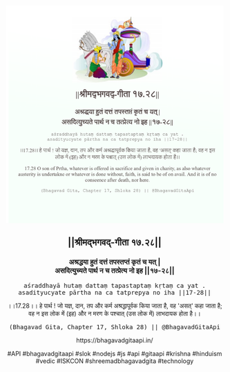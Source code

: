 <img src="../../asset/BG_17_28.png"/>
<center><h2>||श्रीमद्‍भगवद्‍-गीता १७.२८||</h2>
<h3>अश्रद्धया हुतं दत्तं तपस्तप्तं कृतं च यत् |<br/>असदित्युच्यते पार्थ न च तत्प्रेत्य नो इह ||१७-२८||</h3>
<pre>aśraddhayā hutaṃ dattaṃ tapastaptaṃ kṛtaṃ ca yat .<br/>asadityucyate pārtha na ca tatprepya no iha ||17-28||</pre>
<p>।।17.28।। हे पार्थ ! जो यज्ञ, दान, तप और कर्म अश्रद्धापूर्वक किया जाता है, वह 'असत्' कहा जाता है; वह न इस लोक में (इह) और न मरण के पश्चात् (उस लोक में) लाभदायक होता है।।</p>
<pre>(Bhagavad Gita, Chapter 17, Shloka 28) || @BhagavadGitaApi</pre><p>https://bhagavadgitaapi.in/</p><p>#API #bhagavadgitaapi #slok #nodejs #js #api #gitaapi #krishna #hinduism #vedic #ISKCON #shreemadbhagavadgita #technology</p></center>